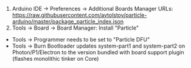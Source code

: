 1. Arduino IDE -> Preferences -> Additional Boards Manager URLs: https://raw.githubusercontent.com/avtolstoy/particle-arduino/master/package_particle_index.json
2. Tools -> Board -> Board Manager: Install "Particle"


- Tools -> Programmer needs to be set to "Particle DFU"
- Tools -> Burn Bootloader updates system-part1 and system-part2 on Photon/P1/Electron to the version bundled with board support plugin (flashes monolithic tinker on Core)